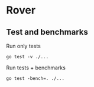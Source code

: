 # Rover

## Test and benchmarks

Run only tests

```
go test -v ./...
```

Run tests + benchmarks

```
go test -bench=. ./...
```